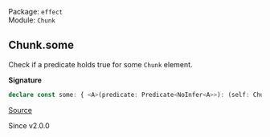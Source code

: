 Package: `effect`<br />
Module: `Chunk`<br />

## Chunk.some

Check if a predicate holds true for some `Chunk` element.

**Signature**

```ts
declare const some: { <A>(predicate: Predicate<NoInfer<A>>): (self: Chunk<A>) => self is NonEmptyChunk<A>; <A>(self: Chunk<A>, predicate: Predicate<A>): self is NonEmptyChunk<A>; }
```

[Source](https://github.com/Effect-TS/effect/tree/main/packages/effect/src/Chunk.ts#L1411)

Since v2.0.0
